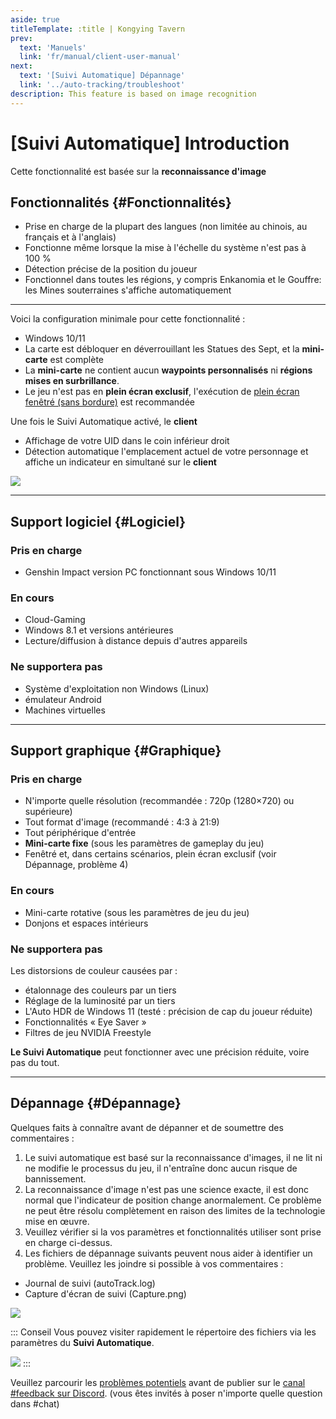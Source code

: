 ```yaml
---
aside: true
titleTemplate: :title | Kongying Tavern
prev:
  text: 'Manuels'
  link: 'fr/manual/client-user-manual'
next:
  text: '[Suivi Automatique] Dépannage'
  link: '../auto-tracking/troubleshoot'
description: This feature is based on image recognition
---
```


[文：【自动更新】没有反应]: # 'https://support.qq.com/products/321980/faqs/102055'
[#]: # '仅 capabilities 内容来自原文，其余来自申讨反馈群群文件 位置追踪问题排查.docx 。'

# [Suivi Automatique] Introduction

Cette fonctionnalité est basée sur la **reconnaissance d'image**

## Fonctionnalités {#Fonctionnalités}

- Prise en charge de la plupart des langues (non limitée au chinois, au français et à l'anglais)
- Fonctionne même lorsque la mise à l'échelle du système n'est pas à 100 %
- Détection précise de la position du joueur
- Fonctionnel dans toutes les régions, y compris Enkanomia et le Gouffre: les Mines souterraines s'affiche automatiquement

---

Voici la configuration minimale pour cette fonctionnalité :

- Windows 10/11
- La carte est débloquer en déverrouillant les Statues des Sept, et la **mini-carte** est complète
- La **mini-carte** ne contient aucun **waypoints personnalisés** ni **régions mises en surbrillance**.
- Le jeu n'est pas en **plein écran exclusif**, l'exécution de [plein écran fenêtré (sans bordure)](../overlay-mode/fullscreen-windowed/launching.md) est recommandée

Une fois le Suivi Automatique activé, le **client**

- Affichage de votre UID dans le coin inférieur droit
- Détection automatique l'emplacement actuel de votre personnage et affiche un indicateur en simultané sur le **client**

![](/imgs/fr/manual/auto-tracking/autotrackingegaged.png)

---

[见：位置追踪问题排查.docx]: # '以下为 位置追踪支持列表： 内容'

## Support logiciel {#Logiciel}

### Pris en charge

- Genshin Impact version PC fonctionnant sous Windows 10/11

### En cours

- Cloud-Gaming
- Windows 8.1 et versions antérieures
- Lecture/diffusion à distance depuis d'autres appareils

### Ne supportera pas

- Système d'exploitation non Windows (Linux)
- émulateur Android
- Machines virtuelles

---

## Support graphique {#Graphique}

### Pris en charge

- N'importe quelle résolution (recommandée : 720p (1280×720) ou supérieure)
- Tout format d'image (recommandé : 4:3 à 21:9)
- Tout périphérique d'entrée
- **Mini-carte fixe** (sous les paramètres de gameplay du jeu)
- Fenêtré et, dans certains scénarios, plein écran exclusif (voir Dépannage, problème 4)

### En cours

- Mini-carte rotative (sous les paramètres de jeu du jeu)
- Donjons et espaces intérieurs

### Ne supportera pas

Les distorsions de couleur causées par :

- étalonnage des couleurs par un tiers
- Réglage de la luminosité par un tiers
- L'Auto HDR de Windows 11 (testé : précision de cap du joueur réduite)
- Fonctionnalités « Eye Saver »
- Filtres de jeu NVIDIA Freestyle

**Le Suivi Automatique** peut fonctionner avec une précision réduite, voire pas du tout.

---

[见：位置追踪问题排查.docx]: # '以下为 反馈问题前你需要知道的： 内容'

## Dépannage {#Dépannage}

Quelques faits à connaître avant de dépanner et de soumettre des commentaires :

1. Le suivi automatique est basé sur la reconnaissance d'images, il ne lit ni ne modifie le processus du jeu, il n'entraîne donc aucun risque de bannissement.
2. La reconnaissance d'image n'est pas une science exacte, il est donc normal que l'indicateur de position change anormalement. Ce problème ne peut être résolu complètement en raison des limites de la technologie mise en œuvre.
3. Veuillez vérifier si la vos paramètres et fonctionnalités utiliser sont prise en charge ci-dessus.
4. Les fichiers de dépannage suivants peuvent nous aider à identifier un problème. Veuillez les joindre si possible à vos commentaires :

- Journal de suivi (autoTrack.log)
- Capture d'écran de suivi (Capture.png)

![](/imgs/fr/manual/auto-tracking/7.png)

::: Conseil
Vous pouvez visiter rapidement le répertoire des fichiers via les paramètres du **Suivi Automatique**.

![](/imgs/fr/manual/auto-tracking/2.png)
:::

[反馈方式]: # '最适合目标语言用户的反馈方式'

Veuillez parcourir les [problèmes potentiels](./troubleshoot.md) avant de publier sur le [canal #feedback sur Discord](https://discord.gg/8wgttNDwse). (vous êtes invités à poser n'importe quelle question dans #chat)
